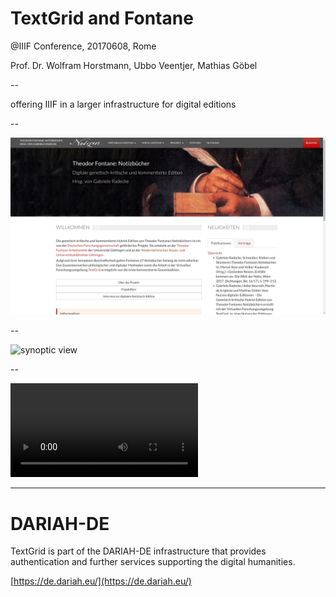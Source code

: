 # TextGrid and Fontane

@IIIF Conference, 20170608, Rome

Prof. Dr. Wolfram Horstmann, Ubbo Veentjer, Mathias Göbel

--

offering IIIF in a larger infrastructure for digital editions

--

![website](img/website.png)

--

![synoptic view](img/synoptic.png)

--

<video data-autoplay class="stretch" src="img/demo.mp4"></video>

---

# DARIAH-DE

TextGrid is part of the DARIAH-DE infrastructure that provides authentication
and further services supporting the digital humanities.

[https://de.dariah.eu/](https://de.dariah.eu/)
